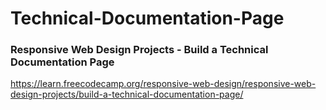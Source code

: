 # Technical-Documentation-Page

### Responsive Web Design Projects - Build a Technical Documentation Page
https://learn.freecodecamp.org/responsive-web-design/responsive-web-design-projects/build-a-technical-documentation-page/
